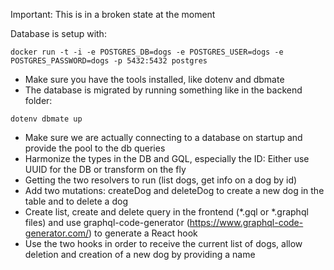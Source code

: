 Important: This is in a broken state at the moment

Database is setup with: 

```
docker run -t -i -e POSTGRES_DB=dogs -e POSTGRES_USER=dogs -e POSTGRES_PASSWORD=dogs -p 5432:5432 postgres
```

- Make sure you have the tools installed, like dotenv and dbmate
- The database is migrated by running something like in the backend folder: 

```
dotenv dbmate up
```

- Make sure we are actually connecting to a database on startup and provide the pool to the db queries
- Harmonize the types in the DB and GQL, especially the ID: Either use UUID for the DB or transform on the fly
- Getting the two resolvers to run (list dogs, get info on a dog by id)
- Add two mutations: createDog and deleteDog to create a new dog in the table and to delete a dog
- Create list, create and delete query in the frontend (*.gql or *.graphql files) and use graphql-code-generator (https://www.graphql-code-generator.com/) to generate a React hook
- Use the two hooks in order to receive the current list of dogs, allow deletion and creation of a new dog by providing a name
